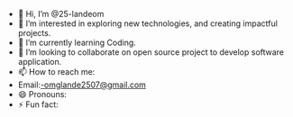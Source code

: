 - 👋 Hi, I’m @25-landeom
- 👀 I’m interested in exploring new technologies, and creating impactful projects.
- 🌱 I’m currently learning Coding.
- 💞️ I’m looking to collaborate on open source project to develop software application.
- 📫 How to reach me:
- Email:-omglande2507@gmail.com 
- 😄 Pronouns: 
- ⚡ Fun fact:
